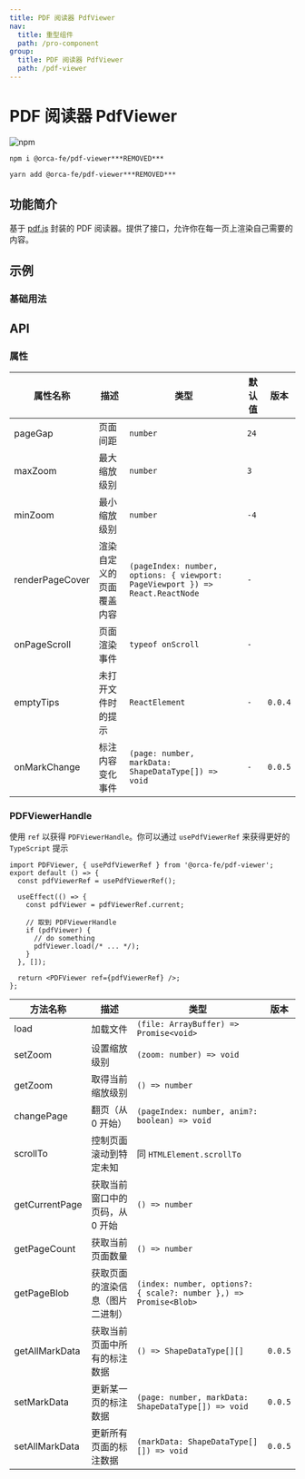 ```yaml
---
title: PDF 阅读器 PdfViewer
nav:
  title: 重型组件
  path: /pro-component
group:
  title: PDF 阅读器 PdfViewer
  path: /pdf-viewer
---
```


# PDF 阅读器 PdfViewer

![npm](https://img.shields.io/npm/v/@orca-fe/pdf-viewer.svg)

`npm i @orca-fe/pdf-viewer***REMOVED***`

`yarn add @orca-fe/pdf-viewer***REMOVED***`

## 功能简介

基于 [pdf.js](https://github.com/mozilla/pdf.js/) 封装的 PDF 阅读器。提供了接口，允许你在每一页上渲染自己需要的内容。

## 示例

### 基础用法

<code src="../demo/DemoDev.tsx" ></code>

<code src="../demo/Demo1.tsx" ></code>

## API

### 属性

| 属性名称        | 描述                     | 类型                                                                          | 默认值 | 版本    |
| --------------- | ------------------------ | ----------------------------------------------------------------------------- | ------ | ------- |
| pageGap         | 页面间距                 | `number`                                                                      | `24`   |         |
| maxZoom         | 最大缩放级别             | `number`                                                                      | `3`    |         |
| minZoom         | 最小缩放级别             | `number`                                                                      | `-4`   |         |
| renderPageCover | 渲染自定义的页面覆盖内容 | `(pageIndex: number, options: { viewport: PageViewport }) => React.ReactNode` | `-`    |         |
| onPageScroll    | 页面渲染事件             | `typeof onScroll`                                                             | `-`    |         |
| emptyTips       | 未打开文件时的提示       | `ReactElement`                                                                | `-`    | `0.0.4` |
| onMarkChange    | 标注内容变化事件         | `(page: number, markData: ShapeDataType[]) => void`                           | `-`    | `0.0.5` |

### PDFViewerHandle

使用 `ref` 以获得 `PDFViewerHandle`。你可以通过 `usePdfViewerRef` 来获得更好的 `TypeScript` 提示

```tsx | pure
import PDFViewer, { usePdfViewerRef } from '@orca-fe/pdf-viewer';
export default () => {
  const pdfViewerRef = usePdfViewerRef();

  useEffect(() => {
    const pdfViewer = pdfViewerRef.current;

    // 取到 PDFViewerHandle
    if (pdfViewer) {
      // do something
      pdfViewer.load(/* ... */);
    }
  }, []);

  return <PDFViewer ref={pdfViewerRef} />;
};
```

| 方法名称       | 描述                             | 类型                                                              | 版本    |
| -------------- | -------------------------------- | ----------------------------------------------------------------- | ------- |
| load           | 加载文件                         | `(file: ArrayBuffer) => Promise<void>`                            |         |
| setZoom        | 设置缩放级别                     | `(zoom: number) => void`                                          |         |
| getZoom        | 取得当前缩放级别                 | `() => number`                                                    |         |
| changePage     | 翻页（从 0 开始）                | `(pageIndex: number, anim?: boolean) => void`                     |         |
| scrollTo       | 控制页面滚动到特定未知           | 同 `HTMLElement.scrollTo`                                         |         |
| getCurrentPage | 获取当前窗口中的页码，从 0 开始  | `() => number`                                                    |         |
| getPageCount   | 获取当前页面数量                 | `() => number`                                                    |         |
| getPageBlob    | 获取页面的渲染信息（图片二进制） | `(index: number, options?: { scale?: number },) => Promise<Blob>` |         |
| getAllMarkData | 获取当前页面中所有的标注数据     | `() => ShapeDataType[][]`                                         | `0.0.5` |
| setMarkData    | 更新某一页的标注数据             | `(page: number, markData: ShapeDataType[]) => void`               | `0.0.5` |
| setAllMarkData | 更新所有页面的标注数据           | `(markData: ShapeDataType[][]) => void`                           | `0.0.5` |
